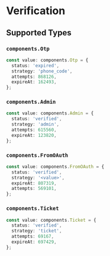 # Verification

## Supported Types

### `components.Otp`

```typescript
const value: components.Otp = {
  status: 'expired',
  strategy: 'phone_code',
  attempts: 868126,
  expireAt: 162493,
};
```

### `components.Admin`

```typescript
const value: components.Admin = {
  status: 'verified',
  strategy: 'admin',
  attempts: 615560,
  expireAt: 123820,
};
```

### `components.FromOAuth`

```typescript
const value: components.FromOAuth = {
  status: 'verified',
  strategy: '<value>',
  expireAt: 807319,
  attempts: 569101,
};
```

### `components.Ticket`

```typescript
const value: components.Ticket = {
  status: 'verified',
  strategy: 'ticket',
  attempts: 69167,
  expireAt: 697429,
};
```

